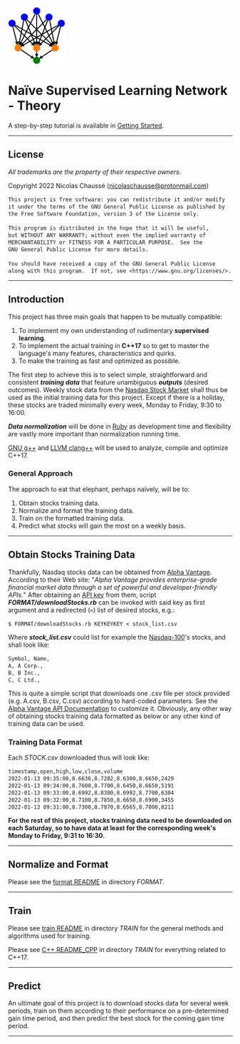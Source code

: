 ![Supervised Learning Logo](logoDigraph.png)

# Naïve Supervised Learning Network - Theory

A step-by-step tutorial is available in [Getting Started](GETTING_STARTED.md).

---

## License

*All trademarks are the property of their respective owners.*

Copyright 2022 Nicolas Chaussé (nicolaschausse@protonmail.com)

    This project is free software: you can redistribute it and/or modify
    it under the terms of the GNU General Public License as published by
    the Free Software Foundation, version 3 of the License only.

    This program is distributed in the hope that it will be useful,
    but WITHOUT ANY WARRANTY; without even the implied warranty of
    MERCHANTABILITY or FITNESS FOR A PARTICULAR PURPOSE.  See the
    GNU General Public License for more details.

    You should have received a copy of the GNU General Public License
    along with this program.  If not, see <https://www.gnu.org/licenses/>.

---

## Introduction

This project has three main goals that happen to be mutually compatible:

1. To implement my own understanding of rudimentary **supervised learning**.
1. To implement the actual training in **C++17** so to get to master the language's many features, characteristics and quirks.
1. To make the training as fast and optimized as possible.

The first step to achieve this is to select simple, straightforward and consistent ***training data*** that feature unambiguous ***outputs*** (desired outcomes). Weekly stock data from the [Nasdaq Stock Market](https://www.nasdaq.com/) shall thus be used as the initial training data for this project. Except if there is a holiday, these stocks are traded minimally every week, Monday to Friday, 9:30 to 16:00. 

***Data normalization*** will be done in [Ruby](https://www.ruby-lang.org) as development time and flexibility are vastly more important than normalization running time.

[GNU g++](https://gcc.gnu.org) and [LLVM clang++](https://clang.llvm.org) will be used to analyze, compile and optimize C++17.

### General Approach

The approach to eat that elephant, perhaps naïvely, will be to:

1. Obtain stocks training data.
1. Normalize and format the training data.
1. Train on the formatted training data.
1. Predict what stocks will gain the most on a weekly basis.

---

## Obtain Stocks Training Data

Thankfully, Nasdaq stocks data can be obtained from [Alpha Vantage](https://www.alphavantage.co). According to their Web site: "*Alpha Vantage provides enterprise-grade financial market data through a set of powerful and developer-friendly APIs.*" After obtaining an [API key](https://www.alphavantage.co/support) from them, script ***FORMAT/downloadStocks.rb*** can be invoked with said key as first argument and a redirected (`<`) list of desired stocks, e.g.:

```
$ FORMAT/downloadStocks.rb KEYKEYKEY < stock_list.csv
```

Where ***stock_list.csv*** could list for example the [Nasdaq-100](https://www.nasdaq.com/market-activity/quotes/nasdaq-ndx-index)'s stocks, and shall look like:

```
Symbol, Name,
A, A Corp.,
B, B Inc.,
C, C Ltd.,
```

This is quite a simple script that downloads one .csv file per stock provided (e.g. A.csv, B.csv, C.csv) according to hard-coded parameters. See the [Alpha Vantage API Documentation](https://www.alphavantage.co/documentation/) to customize it. Obviously, any other way of obtaining stocks training data formatted as below or any other kind of training data can be used.

### Training Data Format

Each *STOCK.csv* downloaded thus will look like:

```
timestamp,open,high,low,close,volume
2022-01-13 09:35:00,8.6636,8.7282,8.6300,8.6650,2429
2022-01-13 09:34:00,8.7600,8.7700,8.6450,8.6650,5191
2022-01-13 09:33:00,8.6992,8.8300,8.6992,8.7700,6304
2022-01-13 09:32:00,8.7100,8.7850,8.6650,8.6900,3455
2022-01-13 09:31:00,8.7300,8.7870,8.6565,8.7000,8211
```

**For the rest of this project, stocks training data need to be downloaded on each Saturday, so to have data at least for the corresponding week's Monday to Friday, 9:31 to 16:30.**

---

## Normalize and Format

Please see the [format README](FORMAT/README.md) in directory *FORMAT*.

---

## Train

Please see [train README](TRAIN/README.md) in directory *TRAIN* for the general methods and algorithms used for training.

Please see [C++ README_CPP](TRAIN/README_CPP.md) in directory *TRAIN* for everything related to C++17.

---

## Predict

An ultimate goal of this project is to download stocks data for several week periods, train on them according to their performance on a pre-determined gain time period, and then predict the best stock for the coming gain time period.

---